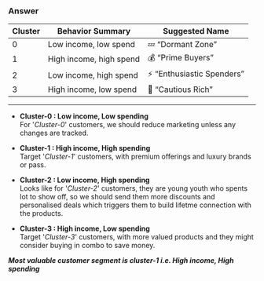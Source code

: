 ### Answer

| Cluster | Behavior Summary        | Suggested Name             | 
| ------- | ----------------------- | -------------------------- | 
| 0       | Low income, low spend   | 💤 “Dormant Zone”          |
| 1       | High income, high spend | 💰 “Prime Buyers”          |
| 2       | Low income, high spend  | ⚡ “Enthusiastic Spenders” | 
| 3       | High income, low spend  | 🧊 “Cautious Rich”         |


--- 

- **Cluster-0 : Low income, Low spending**  
  For '*Cluster-0*' customers, we should reduce marketing unless any changes are tracked.

- **Cluster-1 : High income, High spending**  
  Target '*Cluster-1*' customers, with premium offerings and luxury brands or pass.

- **Cluster-2 : Low income, High spending**  
  Looks like for '*Cluster-2*' customers, they are young youth who spents lot to show off, so we should send them more discounts and personalised deals which triggers them to build lifetme connection with the products.

- **Cluster-3 : High income, Low spending**  
  Target '*Cluster-3*' customers, with more valued products and they might consider buying in combo to save money.

***Most valuable customer segment is cluster-1 i.e. High income, High spending***